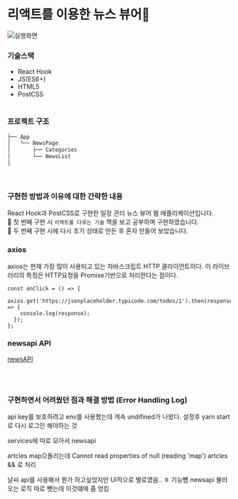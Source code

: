# 리액트를 이용한 뉴스 뷰어📰
<img src="public/images/newsviewer.gif" title="실행화면"> 

### 기술스택 
- React Hook
- JS(ES6+)
- HTML5
- PostCSS
<br/><br/>

### 프로젝트 구조 
```bash
├── App
│   └── NewsPage
│       ├── Categories
│       └── NewsList
│       
``` 
<br/>

### 구현한 방법과 이유에 대한 간략한 내용
React Hook과 PostCSS로 구현한 일정 관리 뉴스 뷰어 웹 애플리케이션입니다.
<br>
📖 첫 번째 구현 시 `리액트를 다루는 기술` 책을 보고 공부하며 구현하였습니다.   
📖 두 번째 구현 시에 다시 초기 상태로 만든 후 혼자 만들어 보았습니다.

### axios
axios는 현재 가장 많이 사용되고 있는 자바스크립트 HTTP 클라이언트이다. 이 라이브러리의 특징은 HTTP요청을 Promise기반으로 처리한다는 점이다. 

```
const onClick = () => {
  axios.get('https://jsonplaceholder.typicode.com/todos/1').then(response => {
    console.log(response);
  });
};
```

### newsapi API
[newsAPI](https://newsapi.org/)

<br/>
<br/>

### 구현하면서 어려웠던 점과 해결 방법 (Error Handling Log)
api key를 보호하려고 env를 사용했는데 계속 undifined가 나왔다. 
설정후 yarn start로 다시 로그인 해야하는 것 

services에 따로 모아서 newsapi

artcles map으돌리는데  Cannot read properties of null (reading 'map')
artcles && 로 처리 

날씨 api를 사용해서 뭔가 하고싶었지만 UI적으로 별로였음.. ㅎ 기능뻄
newsapi 불러오는 로직 따로 뺏는데 이것떄메 좀 엉킴


